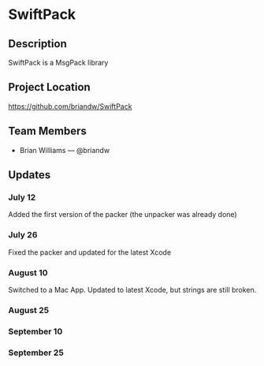 # SwiftPack

## Description

SwiftPack is a MsgPack library

## Project Location

https://github.com/briandw/SwiftPack

## Team Members

- Brian Williams — @briandw

## Updates

### July 12
Added the first version of the packer (the unpacker was already done)

### July 26
Fixed the packer and updated for the latest Xcode

### August 10
Switched to a Mac App. Updated to latest Xcode, but strings are still broken.

### August 25

### September 10

### September 25